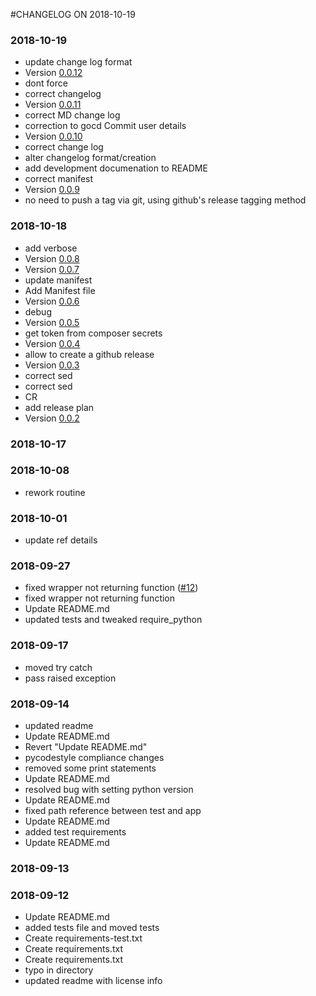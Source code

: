 #CHANGELOG ON 2018-10-19

### 2018-10-19
  * update change log format
  * Version [0.0.12](../../releases/tag/0.0.12)
  * dont force
  * correct changelog
  * Version [0.0.11](../../releases/tag/0.0.11)
  * correct MD change log
  * correction to gocd Commit user details
  * Version [0.0.10](../../releases/tag/0.0.10)
  * correct change log
  * alter changelog format/creation
  * add development documenation to README
  * correct manifest
  * Version [0.0.9](../../releases/tag/0.0.9)
  * no need to push a tag via git, using github's release tagging method

### 2018-10-18
  * add verbose
  * Version [0.0.8](../../releases/tag/0.0.8)
  * Version [0.0.7](../../releases/tag/0.0.7)
  * update manifest
  * Add Manifest file
  * Version [0.0.6](../../releases/tag/0.0.6)
  * debug
  * Version [0.0.5](../../releases/tag/0.0.5)
  * get token from composer secrets
  * Version [0.0.4](../../releases/tag/0.0.4)
  * allow to create a github release
  * Version [0.0.3](../../releases/tag/0.0.3)
  * correct sed
  * correct sed
  * CR
  * add release plan
  * Version [0.0.2](../../releases/tag/0.0.2)

### 2018-10-17

### 2018-10-08
  * rework routine

### 2018-10-01
  * update ref details

### 2018-09-27
  * fixed wrapper not returning function ([#12](../../pull/12))
  * fixed wrapper not returning function
  * Update README.md
  * updated tests and tweaked require_python

### 2018-09-17
  * moved try catch
  * pass raised exception

### 2018-09-14
  * updated readme
  * Update README.md
  * Revert "Update README.md"
  * pycodestyle compliance changes
  * removed some print statements
  * Update README.md
  * resolved bug with setting python version
  * Update README.md
  * fixed path reference between test and app
  * Update README.md
  * added test requirements
  * Update README.md

### 2018-09-13

### 2018-09-12
  * Update README.md
  * added tests file and moved tests
  * Create requirements-test.txt
  * Create requirements.txt
  * Create requirements.txt
  * typo in directory
  * updated readme with license info
